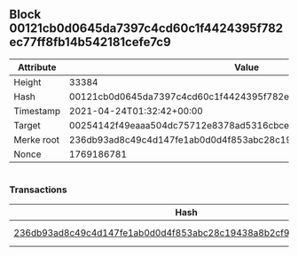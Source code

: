 ## Block 00121cb0d0645da7397c4cd60c1f4424395f782ec77ff8fb14b542181cefe7c9

Attribute | Value
--- | ---
Height | 33384
Hash | 00121cb0d0645da7397c4cd60c1f4424395f782ec77ff8fb14b542181cefe7c9
Timestamp | 2021-04-24T01:32:42+00:00
Target | 00254142f49eaaa504dc75712e8378ad5316cbcead634704b3734b6271167cc4
Merke root | 236db93ad8c49c4d147fe1ab0d0d4f853abc28c19438a8b2cf962d2a705cb2af
Nonce | 1769186781

```

```

### Transactions

Hash | Amount
--- | ---
[236db93ad8c49c4d147fe1ab0d0d4f853abc28c19438a8b2cf962d2a705cb2af](236db93ad8c49c4d147fe1ab0d0d4f853abc28c19438a8b2cf962d2a705cb2af.md) | 10.00000000 SKEPTI 
